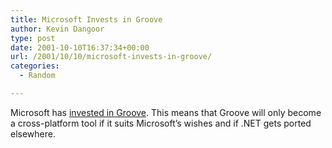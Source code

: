 ```yaml
---
title: Microsoft Invests in Groove
author: Kevin Dangoor
type: post
date: 2001-10-10T16:37:34+00:00
url: /2001/10/10/microsoft-invests-in-groove/
categories:
  - Random

---
```

Microsoft has [invested in Groove][1]. This means that Groove will only become a cross-platform tool if it suits Microsoft&#8217;s wishes and if .NET gets ported elsewhere.

 [1]: http://news.moneycentral.msn.com/ticker/article.asp?Symbol=US:MSFT&Feed=PR&Date=20011010&ID=1125837